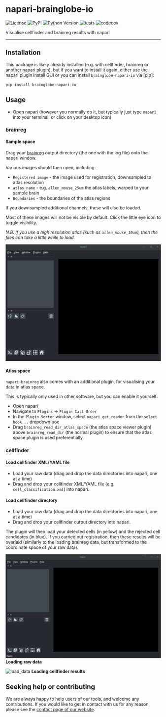 # napari-brainglobe-io

[![License](https://img.shields.io/pypi/l/brainglobe-napari-io.svg?color=green)](https://github.com/brainglobe/brainglobe-napari-io/blob/main/LICENSE)
[![PyPI](https://img.shields.io/pypi/v/brainglobe-napari-io.svg?color=green)](https://pypi.org/project/brainglobe-napari-io)
[![Python Version](https://img.shields.io/pypi/pyversions/brainglobe-napari-io.svg?color=green)](https://python.org)
[![tests](https://github.com/brainglobe/brainglobe-napari-io/workflows/tests/badge.svg)](https://github.com/brainglobe/brainglobe-napari-io/actions)
[![codecov](https://codecov.io/gh/brainglobe/brainglobe-napari-io/branch/main/graph/badge.svg)](https://codecov.io/gh/brainglobe/brainglobe-napari-io)

Visualise cellfinder and brainreg results with napari


----------------------------------


## Installation
This package is likely already installed
(e.g. with cellfinder, brainreg or another napari plugin), but if you want to
install it again, either use the napari plugin install GUI or you can
install `brainglobe-napari-io` via [pip]:

    pip install brainglobe-napari-io

## Usage
* Open napari (however you normally do it, but typically just type `napari` into your terminal, or click on your desktop icon)

### brainreg
#### Sample space
Drag your [brainreg](https://github.com/brainglobe/brainreg) output directory (the one with the log file) onto the napari window.

Various images should then open, including:
* `Registered image` - the image used for registration, downsampled to atlas resolution
* `atlas_name` - e.g. `allen_mouse_25um` the atlas labels, warped to your sample brain
* `Boundaries` - the boundaries of the atlas regions

If you downsampled additional channels, these will also be loaded.

Most of these images will not be visible by default. Click the little eye icon to toggle visibility.

_N.B. If you use a high resolution atlas (such as `allen_mouse_10um`), then the files can take a little while to load._

![sample_space](https://raw.githubusercontent.com/brainglobe/brainglobe-napari-io/master/resources/sample_space.gif)


#### Atlas space
`napari-brainreg` also comes with an additional plugin, for visualising your data
in atlas space.

This is typically only used in other software, but you can enable it yourself:
* Open napari
* Navigate to `Plugins` -> `Plugin Call Order`
* In the `Plugin Sorter` window, select `napari_get_reader` from the `select hook...` dropdown box
* Drag `brainreg_read_dir_atlas_space` (the atlas space viewer plugin) above `brainreg_read_dir` (the normal plugin) to ensure that the atlas space plugin is used preferentially.


### cellfinder
#### Load cellfinder XML/YAML file
* Load your raw data (drag and drop the data directories into napari, one at a time)
* Drag and drop your cellfinder XML/YAML file (e.g. `cell_classification.xml`) into napari.

#### Load cellfinder directory
* Load your raw data (drag and drop the data directories into napari, one at a time)
* Drag and drop your cellfinder output directory into napari.

The plugin will then load your detected cells (in yellow) and the rejected cell
candidates (in blue). If you carried out registration, then these results will be
overlaid (similarly to the loading brainreg data, but transformed to the
coordinate space of your raw data).

![load_data](https://raw.githubusercontent.com/brainglobe/brainglobe-napari-io/master/resources/load_data.gif)
**Loading raw data**

![load_data](https://raw.githubusercontent.com/brainglobe/brainglobe-napari-io/master/resources/load_results.gif)
**Loading cellfinder results**

## Seeking help or contributing
We are always happy to help users of our tools, and welcome any contributions. If you would like to get in contact with us for any reason, please see the [contact page of our website](https://brainglobe.info/contact.html).
